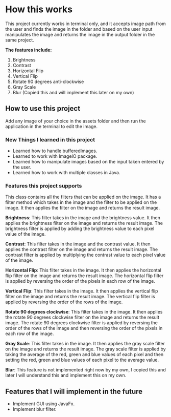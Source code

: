 # How this works

This project currently works in terminal only, and it accepts image path from the user and finds the image in the folder and based on the user input manipulates the image and returns the image in the output folder in the same project.

**The features include:**

1. Brightness
1. Contrast
1. Horizontal Flip
1. Vertical Flip
1. Rotate 90 degrees anti-clockwise
1. Gray Scale
1. Blur (Copied this and will implement this later on my own)

## How to use this project

Add any image of your choice in the assets folder and then run the application in the terminal to edit the image.

### New Things I learned in this project

- Learned how to handle bufferedImages.
- Learned to work with ImageIO package.
- Learned how to manipulate images based on the input taken entered by the user.
- Learned how to work with multiple classes in Java.

### Features this project supports

This class contains all the filters that can be applied on the image. It has a filter method which takes in the image and the filter to be applied on the image. It then applies the filter on the image and returns the result image.

**Brightness**: This filter takes in the image and the brightness value. It then applies the brightness filter on the image and returns the result image. The brightness filter is applied by adding the brightness value to each pixel value of the image.

**Contrast**: This filter takes in the image and the contrast value. It then applies the contrast filter on the image and returns the result image. The contrast filter is applied by multiplying the contrast value to each pixel value of the image.

**Horizontal Flip**: This filter takes in the image. It then applies the horizontal flip filter on the image and returns the result image. The horizontal flip filter is applied by reversing the order of the pixels in each row of the image.

**Vertical Flip**: This filter takes in the image. It then applies the vertical flip filter on the image and returns the result image. The vertical flip filter is applied by reversing the order of the rows of the image.

**Rotate 90 degrees clockwise**: This filter takes in the image. It then applies the rotate 90 degrees clockwise filter on the image and returns the result image. The rotate 90 degrees clockwise filter is applied by reversing the order of the rows of the image and then reversing the order of the pixels in each row of the image.

**Gray Scale**: This filter takes in the image. It then applies the gray scale filter on the image and returns the result image. The gray scale filter is applied by taking the average of the red, green and blue values of each pixel and then setting the red, green and blue values of each pixel to the average value.

**Blur**: This feature is not implemented right now by my own, I copied this and later I will understand this and implement this on my own.

## Features that I will implement in the future

- Implement GUI using JavaFx.
- Implement blur filter.
